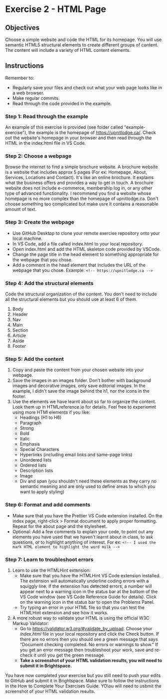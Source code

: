 # Exercise 2 - HTML Page

## Objectives
Choose a simple website and code the HTML for its homepage. You will use semantic HTML5 structural elements to create different groups of content. The content will include a variety of HTML content elements. 

## Instructions
Remember to:
* Regularly save your files and check out what your web page looks like in a web browser.
* Make regular commits.
* Read through the code provided in the example.
### Step 1: Read through the example
An example of this exercise is provided (see folder called "example-exercise"), the example is the homepage of https://upnitlodge.ca/. Check out the website's homepage in your browser and then read through the HTML in the index.html file in VS Code.
### Step 2: Choose a webpage
Browse the internet to find a simple brochure website. A brochure website is a website that includes approx 5 pages (For ex: Homepage, About, Services, Locations and Contact). It's like an online brochure. It explains what the business offers and provides a way to get in touch. A brochure website does not include e-commerce, membership log in, or any other type of advanced functionality. I recommend you find a website whose homepage is no more complex than the homepage of upnitlodge.ca. Don't choose something too complicated but make usre it contains a reasonable amount of text.
### Step 3: Create the webpage
* Use GitHub Desktop to clone your remote exercise repository onto your local machine.
* In VS Code, add a file called index.html to your local repository. 
* Open index.html and add the HTML skeleton code provided by VSCode.
* Change the page title in the head element to something appropriate for the webpage that you chose.
* Add a comment in the head element that includes the URL of the webpage that you chose. Example: `<!-- https://upnitlodge.ca -->`
### Step 4: Add the structural elements
Code the structural organization of the content. You don't need to include all the structural elements but you should use at least 6 of them.
1. Body 
2. Header
3. Nav
4. Main
5. Section
6. Article
7. Aside
8. Footer
### Step 5: Add the content
1. Copy and paste the content from your chosen website into your webpage.
2. Save the images in an images folder. Don't bother with background images and decorative images, only save editorial images. In the example, I didn't save the image behind the h1, nor the icons in the footer.
3. Use the elements we have learnt about so far to organize the content. Look them up in HTMLreference.io for details. Feel free to experiemnt using more HTMl elements if you like:
    - Headings (H1 to H6)
    - Paragraph
    - Strong
    - Bold
    - Italic
    - Emphasis
    - Special Characters
    - Hyperlinks (including email links and same-page links)
    - Unordered lists
    - Ordered lists
    - Description lists
    - Image
    - Div and span (you shouldn't need these elements as they carry no semantic meaning and are only used to define areas to which you want to apply styling)

### Step 6: Format and add comments 
* Make sure that you have the Prettier VS Code extension installed. On the index page, right-click > Format document to apply proper formatting. Repeat for the about page and the stylesheet.
* Optional: Add a few comments to explain your code, to point out any elements you have used that we haven't learnt about in class, to ask questions, or to highlight anything of interest. For ex: `<!-- I used the mark HTML element to highlight the word milk -->`

### Step 7: Learn to troubleshoot errors
1. Learn to use the HTMLHint extension:
    * Make sure that you have the HTMLHint VS Code extension installed. The extension will automatically underline coding errors with a squiggly line. If the extension has detected errors, a number will appear next to a warning icon in the status bar at the bottom of the VS Code window (see VS Code Reference Guide for details). Click on the warning icon in the status bar to open the Problems Panel. 
    * Try typing an error in your HTML file so that you can test the HTMLHint extension and see how it works.
2. A more robust way to validate your HTML is using the official W3C Markup Validator: 
    * Go to https://validator.w3.org/#validate_by_upload. Choose your *index.html* file in your local repository and click the Check button. If there are no errors then you should see a green message that says “Document checking completed. No errors or warnings to show.” If you get an error message then troubleshoot your work, save and re-check it until you get the green message.
    * **Take a screenshot of your HTML validation results, you will need to submit it in Brightspace.**

You have now completed your exercise but you still need to push your edits to GitHub and submit it in Brightspace. Make sure to follow the instructions in the How to Complete Your Exercises Guide. YO\ou will need to usbmit the screenshot of your HTML validation results.